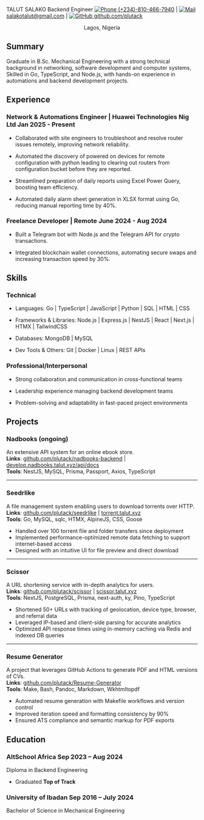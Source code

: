 <link rel="stylesheet"  href="./style.css">

<span class="intro">TALUT SALAKO</span>
<span class="intro"> Backend Engineer</span>
<span class="basic-information">
  [![Phone](https://img.icons8.com/ios-glyphs/20/phone--v1.png) (+234)-810-466-7940](tel:+2348104667940)
  <span class="separator">|</span>
  [![Mail](https://img.icons8.com/material-rounded/20/mail.png) salakotalut@gmail.com](mailto:salakotalut@gmail.com)
  <span class="separator">|</span>
  <a href="https://github.com/plutack" target="_blank">
    <img src="https://img.icons8.com/ios-glyphs/20/github.png" alt="GitHub" /> github.com/plutack
  </a>
</span>
<div style="text-align: center;">Lagos, Nigeria</div>

## Summary
Graduate in B.Sc. Mechanical Engineering with a strong technical background in networking, software development and computer systems,   Skilled in Go, TypeScript, and Node.js, with hands-on experience in automations and backend development projects. 

## Experience

### Network & Automations Engineer  | Huawei Technologies Nig Ltd  <span class="time">Jan 2025 - Present</span> 
- Collaborated with site engineers to troubleshoot and resolve router issues remotely, improving network reliability.

- Automated the discovery of powered on devices for remote configuration with python leading to clearing out routers from configuration bucket before they are reported.

- Streamlined preparation of daily reports using Excel Power Query, boosting team efficiency.

- Automated daily alarm sheet generation in XLSX format using Go, reducing manual reporting time by 40%.


### Freelance Developer | Remote  <span class="time">June 2024 - Aug 2024</span> 
- Built a Telegram bot with Node.js and the Telegram API for crypto transactions.

- Integrated blockchain wallet connections, automating secure swaps and increasing transaction speed by 30%.

## Skills
### Technical 

- Languages: Go | TypeScript | JavaScript | Python | SQL | HTML | CSS

- Frameworks & Libraries: Node.js | Express.js | NestJS | React | Next.js | HTMX | TailwindCSS

- Databases: MongoDB | MySQL

- Dev Tools & Others: Git | Docker | Linux | REST APIs

### Professional/Interpersonal
- Strong collaboration and communication in cross-functional teams

- Leadership experience managing backend development teams

- Problem-solving and adaptability in fast-paced project environments

## Projects

### Nadbooks (ongoing)
An extensive API system for an online ebook store.  
**Links**: [github.com/plutack/nadbooks-backend](https://github.com/plutack/nadbooks-backend) | [develop.nadbooks.talut.xyz/api/docs](https://develop.nadbooks.talut.xyz/api/docs)  
**Tools**: NestJS, MySQL, Prisma, Passport, Axios, TypeScript  

---

### Seedrlike
A file management system enabling users to download torrents over HTTP.  
**Links**: [github.com/plutack/seedrlike](https://github.com/plutack/seedrlike) | [torrent.talut.xyz](https://torrent.talut.xyz)  
**Tools**: Go, MySQL, sqlc, HTMX, AlpineJS, CSS, Goose  

- Handled over 100 torrent file and folder transfers since deployment  
- Implemented performance-optimized remote data fetching to support internet-based access  
- Designed with an intuitive UI for file preview and direct download  

---

### Scissor
A URL shortening service with in-depth analytics for users.  
**Links**: [github.com/plutack/scissor](https://github.com/plutack/scissor) | [scissor.talut.xyz](https://scissor.talut.xyz)  
**Tools**: NextJS, PostgreSQL, Prisma, next-auth, ky, Pino, TypeScript  

- Shortened 50+ URLs with tracking of geolocation, device type, browser, and referral data  
- Leveraged IP-based and client-side parsing for accurate analytics  
- Optimized API response times using in-memory caching via Redis and indexed DB queries  

---

### Resume Generator
A project that leverages GitHub Actions to generate PDF and HTML versions of CVs.  
**Links**: [github.com/plutack/Resume-Generator](https://github.com/plutack/Resume-Generator)  
**Tools**: Make, Bash, Pandoc, Markdown, Wkhtmltopdf  

- Automated resume generation with Makefile workflows and version control  
- Improved iteration speed and formatting consistency by 90%  
- Ensured ATS compliance and semantic markup for PDF exports  


## Education

### AltSchool Africa <span class="time">Sep 2023 – Aug 2024</span>

Diploma in Backend Engineering

- Graduated **Top of Track**

### University of Ibadan <span class="time">Sep 2016 – July 2024</span>

Bachelor of Science in Mechanical Engineering
